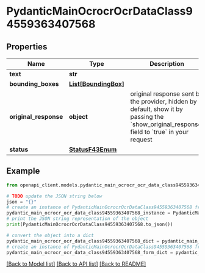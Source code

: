 # PydanticMainOcrocrOcrDataClass94559363407568


## Properties

Name | Type | Description | Notes
------------ | ------------- | ------------- | -------------
**text** | **str** |  | 
**bounding_boxes** | [**List[BoundingBox]**](BoundingBox.md) |  | [optional] 
**original_response** | **object** | original response sent by the provider, hidden by default, show it by passing the &#x60;show_original_response&#x60; field to &#x60;true&#x60; in your request | [optional] 
**status** | [**StatusF43Enum**](StatusF43Enum.md) |  | 

## Example

```python
from openapi_client.models.pydantic_main_ocrocr_ocr_data_class94559363407568 import PydanticMainOcrocrOcrDataClass94559363407568

# TODO update the JSON string below
json = "{}"
# create an instance of PydanticMainOcrocrOcrDataClass94559363407568 from a JSON string
pydantic_main_ocrocr_ocr_data_class94559363407568_instance = PydanticMainOcrocrOcrDataClass94559363407568.from_json(json)
# print the JSON string representation of the object
print(PydanticMainOcrocrOcrDataClass94559363407568.to_json())

# convert the object into a dict
pydantic_main_ocrocr_ocr_data_class94559363407568_dict = pydantic_main_ocrocr_ocr_data_class94559363407568_instance.to_dict()
# create an instance of PydanticMainOcrocrOcrDataClass94559363407568 from a dict
pydantic_main_ocrocr_ocr_data_class94559363407568_form_dict = pydantic_main_ocrocr_ocr_data_class94559363407568.from_dict(pydantic_main_ocrocr_ocr_data_class94559363407568_dict)
```
[[Back to Model list]](../README.md#documentation-for-models) [[Back to API list]](../README.md#documentation-for-api-endpoints) [[Back to README]](../README.md)


